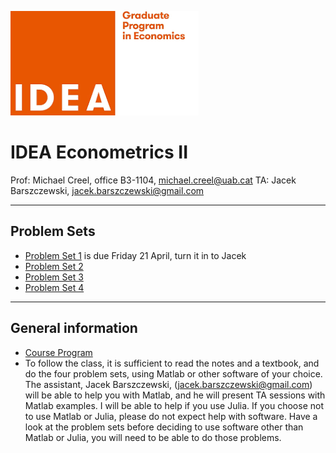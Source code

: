 ![IDEA](IDEA.png)
# IDEA Econometrics II

Prof: Michael Creel, office B3-1104, michael.creel@uab.cat
TA: Jacek Barszczewski, jacek.barszczewski@gmail.com

---
## Problem Sets
- [Problem Set 1](ProblemSet1.pdf) is due Friday 21 April, turn it in to Jacek
- [Problem Set 2](ProblemSet2.pdf)
- [Problem Set 3](ProblemSet3.pdf)
- [Problem Set 4](ProblemSet4.pdf)
---
## General information
- [Course Program](https://drive.google.com/file/d/1ST6_icfEsqkSTwHuRO-nk1WTTd5lBsFO/view)
- To follow the class, it is sufficient to read the notes and a textbook, and do the four problem sets, using Matlab or other software of your choice. The assistant, Jacek Barszczewski, (jacek.barszczewski@gmail.com) will be able to help you with Matlab, and he will present TA sessions with Matlab examples. I will be able to help if you use Julia. If you choose not to use Matlab or Julia, please do not expect help with software. Have a look at the problem sets before deciding to use software other than Matlab or Julia, you will need to be able to do those problems.
